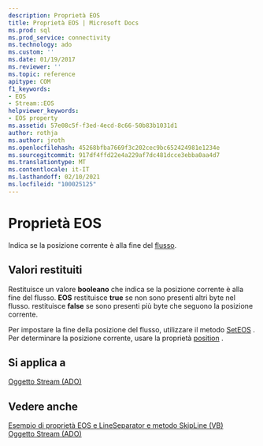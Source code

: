 ```yaml
---
description: Proprietà EOS
title: Proprietà EOS | Microsoft Docs
ms.prod: sql
ms.prod_service: connectivity
ms.technology: ado
ms.custom: ''
ms.date: 01/19/2017
ms.reviewer: ''
ms.topic: reference
apitype: COM
f1_keywords:
- EOS
- Stream::EOS
helpviewer_keywords:
- EOS property
ms.assetid: 57e08c5f-f3ed-4ecd-8c66-50b83b1031d1
author: rothja
ms.author: jroth
ms.openlocfilehash: 45268bfba7669f3c202cec9bc652424981e1234e
ms.sourcegitcommit: 917df4ffd22e4a229af7dc481dcce3ebba0aa4d7
ms.translationtype: MT
ms.contentlocale: it-IT
ms.lasthandoff: 02/10/2021
ms.locfileid: "100025125"
---
```

# <a name="eos-property"></a>Proprietà EOS
Indica se la posizione corrente è alla fine del [flusso](../../../ado/reference/ado-api/stream-object-ado.md).  
  
## <a name="return-values"></a>Valori restituiti  
 Restituisce un valore **booleano** che indica se la posizione corrente è alla fine del flusso. **EOS** restituisce **true** se non sono presenti altri byte nel flusso. restituisce **false** se sono presenti più byte che seguono la posizione corrente.  
  
 Per impostare la fine della posizione del flusso, utilizzare il metodo [SetEOS](../../../ado/reference/ado-api/seteos-method.md) . Per determinare la posizione corrente, usare la proprietà [position](../../../ado/reference/ado-api/position-property-ado.md) .  
  
## <a name="applies-to"></a>Si applica a  
 [Oggetto Stream (ADO)](../../../ado/reference/ado-api/stream-object-ado.md)  
  
## <a name="see-also"></a>Vedere anche  
 [Esempio di proprietà EOS e LineSeparator e metodo SkipLine (VB)](../../../ado/reference/ado-api/eos-and-lineseparator-properties-and-skipline-method-example-vb.md)   
 [Oggetto Stream (ADO)](../../../ado/reference/ado-api/stream-object-ado.md)
